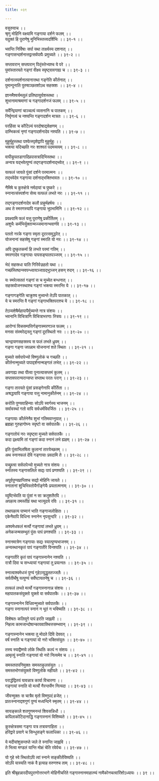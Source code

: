 ```yaml
---
title: ०३९

---
```

वसुरुवाच ।।  
श्रृणु मोहिनि वक्ष्यामि गङ्गाया दर्शने फलम् ।।  
यदुक्तं हि पुराणेषु मुनिभिस्तत्त्वदर्शिभिः ।। ३९-१ ।।  
  
भवन्ति निर्विषाः सर्पा यथा तार्क्ष्यस्य दशनात् ।।  
गङ्गासन्दर्शनात्तद्वत्सर्वपापैः प्रमुच्यते ।। ३९-२ ।।  
  
सप्तावरान् सप्तपरान् पितृंस्तेभ्यश्च ये परे ।।  
पुमांस्तारयते गङ्गां वीक्ष्य स्पृष्ट्वावगाह्य च ।। ३९-३ ।।  
  
दर्शनात्स्पर्शनात्पानात्तथा गङ्गेति कीर्तनात् ।।  
पुमान्पुनाति पुरुषाञ्छतशोऽथ सहस्रशः ।। ३९-४ ।।  
  
ज्ञानमैश्वर्यमतुलं प्रतिष्ठायुर्यशस्तथा ।  
शुभानामाश्रमाणां च गङ्गादर्शनजं फलम् ।। ३९-५ ।।  
  
सर्वेन्द्रियाणां चाञ्चल्यं व्यसनानि च पातकम् ।।  
निर्घृणत्वं च नश्यन्ति गङ्गादर्शन मात्रतः ।। ३९-६ ।।  
  
परहिंसा च कौटिल्यं परदोषाद्यवेक्षणम् ।।  
दाम्भिकत्वं नृणां गङ्गादर्शनादेव नश्यति ।। ३९-७ ।।  
  
मुहुर्मुहुस्तथा पश्येत्स्पृशेद्वापि मुहुर्मुहुः ।।  
भक्त्या यदिच्छति नरः शाश्वतं पदमव्ययम् ।। ३९-८ ।।  
  
वापीकूपतडागादिप्रपासत्रादिभिस्तथा ।।  
अन्यत्र यद्भवेत्पुण्यं तद्गङ्गादर्शनाद्भवेत् ।। ३९-९ ।।  
  
यत्फलं जायते पुंसां दर्शने परमात्मनः ।।  
तद्भवेदेव गङ्गाया दर्शनाद्भक्तिभावतः ।। ३९-१० ।।  
  
नैमिषे च कुरुक्षेत्रे नर्मदायां च पुष्करे ।।  
स्नानात्संस्पर्शना सेव्य यत्फलं लभते नरः ।। ३९-११ ।।  
  
तद्गङ्गादर्शनादेव कलौ प्राहुर्महर्षयः ।।  
अथ ते स्मरणस्यापि गङ्गाया भूपभामिनि ।। ३९-१२ ।।  
  
प्रवक्ष्यामि फलं यत्तु पुराणेषु प्रकीर्तितम् ।।  
अशुभैः कर्मभिर्युक्तान्मज्जमानान्भवार्णवे ।। ३९-१३ ।।  
  
पततो नरके गङ्गा स्मृता दूरात्समुद्धरेत् ।।  
योजनानां सहस्रेषु गङ्गां स्मरति यो नरः ।। ३९-१४ ।।  
  
अपि दुष्कृतकर्मा हि लभते परमां गतिम् ।।  
स्मरणादेव गङ्गायाः पापसङ्घातपञ्जरम् ।। ३९-१५ ।।  
  
भेदं सहस्रधा याति गिरिर्वज्रहतो यथा ।।  
गच्छंस्तिष्ठन्स्वपन्ध्यायञ्जाग्रद्भुञ्जन् हसन् रुदन् ।। ३९-१६ ।।  
  
यः स्मरेत्सततं गङ्गां स च मुच्येत बन्धनात् ।।  
सहस्रयोजनस्थाश्च गङ्गां भक्त्या स्मरन्ति ये ।। ३९-१७ ।।  
  
गङ्गागङ्गेति चाक्रुश्य मुच्यन्ते तेऽपि पातकात् ।।  
ये च स्मरन्ति वै गङ्गां गङ्गाभक्तिपराश्च ये ।। ३९-१८ ।।  
  
तेऽप्यशेषैर्महापापैर्मुच्यन्ते नात्र संशयः ।।  
भवनानि विचित्राणि विचित्राभरणाः स्त्रियः ।। ३९-१९ ।।  
  
आरोग्यं वित्त्रसम्पत्तिर्गङ्गास्मरणञ्ज फलम् ।।  
मनसा संस्मरेद्यस्तु गङ्गां दूरस्थितो नरः ।। ३९-२० ।।  
  
चान्द्रायणसहस्रस्य स फलं लभते ध्रुवम् ।।  
गङ्गा गङ्गा जपन्नाम योजनानां शते स्थितः ।। ३९-२१ ।।  
  
मुच्यते सर्वपापेभ्यो विष्णुलोकं च गच्छति ।।  
कीर्तनान्मुच्यते पापाद्दर्शनान्मङ्गलं लभेत् ।। ३९-२२ ।।  
  
अवगाह्य तथा पीत्वा पुनात्यासप्तमं कुलम् ।।  
सप्तावपरान्परान्सप्त सप्ताथ परतः परान् ।। ३९-२३ ।।  
  
गङ्गा तारयते पुंसां प्रसङ्गेनापि कीर्तिता ।।  
अश्रद्धयापि गङ्गाया यत्तु नामानुकीर्तनम् ।। ३९-२४ ।।  
  
करोति पुण्यवाहिन्याः सोऽपि स्वर्गस्य भाजनम् ।।  
सर्वावस्थां गतो वापि सर्वधर्मविवर्जितः ।। ३९-२५ ।।  
  
गङ्गायाः कीर्तनेनैव शुभां गतिमवाप्नुयात् ।।  
ब्रह्महा गुरुहागोघ्नः स्पृष्टो वा सर्वपातकैः ।। ३९-२६ ।।  
  
गङ्गातोयं नरः स्पृष्ट्वा मुच्यते सर्वपातकैः ।।  
कदा द्रक्ष्यामि तां गङ्गां कदा स्नानं लभे ह्यहम् ।। ३९-२७ ।।  
  
इति पुंसाभिलषिता कुलानां तारयेच्छतम् ।।  
अथ स्नानफलं देवि गङ्गायाः प्रवदामि ते ।। ३९-२८ ।।  
  
यच्छ्रुत्वा सर्वपापेभ्यो मुच्यते नात्र संशयः ।।  
स्नातस्य गङ्गासलिले सद्यः पापं प्रणश्यति ।। ३९-२९ ।।  
  
अपूर्वपुण्यप्राप्तिश्च सद्यो मोहिनि जायते ।।  
स्नातानां शुचिभिस्तोयैर्गाङ्गेयैः प्रयतात्मनाम् ।। ३९-३० ।।  
  
व्युष्टिर्भवति या पुंसां न सा क्रतुशतैरपि ।।  
अपहत्य तमस्तीव्रं यथा भात्युदये रविः ।। ३९-३१ ।।  
  
तथापहत्य पाप्मानं भाति गङ्गाजलोक्षितः ।।  
एकेनैवापि विधिना स्नानेन नृपसुन्दरि ।। ३९-३२ ।।  
  
अश्वमेधफलं मर्त्यो गङ्गायां लभते ध्रुवम् ।।  
अनेकजन्मसम्भूतं पुंसः पापं प्रणश्यति ।। ३९-३३ ।।  
  
स्नानमात्रेण गङ्गायाः सद्यः स्यात्पुण्यभाजनम् ।।  
अन्यस्थानकृतं पापं गङ्गातीरे विनश्यति ।। ३९-३४ ।।  
  
गङ्गातीरे कृतं पापं गङ्गास्नानेन नश्यति ।।  
रात्रौ दिवा च सन्ध्यायां गङ्गायां तु प्रयत्नतः ।। ३९-३५ ।।  
  
स्नात्वाश्वमेधजं पुण्यं गृहेऽप्युद्धृततज्जलैः ।।  
सर्वतीर्थेषु यत्पुण्यं सर्वेष्टायतनेषु च ।। ३९-३६ ।।  
  
तत्फलं लभते मर्त्यो गङ्गास्नानान्न संशयः ।।  
महापातकसंयुक्तो युक्तो वा सर्वपातकैः ।। ३९-३७ ।।  
  
गङ्गास्नानेन विधिवन्मुच्यते सर्वपातकैः ।।  
गङ्गा स्नानात्परं स्नानं न भूतं न भविष्यति ।। ३९-३८ ।।  
  
विशेषतः कलियुगे पापं हरति जाह्नवी ।।  
निहत्य कामजान्दोषान्कायवाक्चित्तसम्भवान् ।। ३९-३९ ।।  
  
गङ्गास्नानेन भक्त्या तु मोदते दिवि देववत् ।।  
वर्षं स्नाति च गङ्गायां यो नरो भक्तिसंयुतः ।। ३९-४० ।।  
  
तस्य स्याद्वैष्णवे लोके स्थितिः कल्पं न संशयः ।।  
आमृत्युं स्नाति गङ्गायां यो नरो नित्यमेव च ।। ३९-४१ ।।  
  
समस्तपापनिमुक्तः समस्तकुलसंयुतः ।।  
समस्तभोगसंयुक्तो विष्णुलोके महीयते ।। ३९-४२ ।।  
  
परार्द्धद्वितयं यावन्नात्र कार्या विचारणा ।।  
गङ्गायां स्नाति यो मर्त्यो नैरन्तर्येण नित्यदा ।। ३९-४३ ।।  
  
जीवन्मुक्तः स चात्रैव मृतो विष्णुपदं व्रजेत् ।।  
प्रातःस्नानाद्दशगुणं पुण्यं मध्यन्दिने स्मृतम् ।। ३९-४४ ।।  
  
सायङ्काले शतगुणमनन्तं शिवसन्निधौ ।।  
कपिलाकोटिदानाद्धि गङ्गास्नानं विशिष्यते ।। ३९-४५ ।।  
  
कुरुक्षेत्रसमा गङ्गा यत्र तत्रावगाहिता ।।  
हरिद्वारे प्रयागे च सिन्धुसङ्गे फलाधिका ।। ३९-४६ ।।  
  
ये मदीयांशुसन्तप्ते जले ते स्नान्ति जाह्नवि ।।  
ते भित्वा मण्डलं यान्ति मोक्षं चेति रवेर्वचः ।। ३९-४७ ।।  
  
यो गृहे स्वे स्थितोऽपि त्वां स्नाने सङ्कीर्तयिष्यति ।।  
सोऽपि यास्यति नाकं वै इत्याह वरुणश्च ताम् ।। ३९-४८ ।।  
  
इति श्रीबृहन्नारदीयपुराणोत्तरभागे मोहिनीचरिते गङ्गास्नानमाहात्म्यं नामैकोनचत्वारिंशोऽध्यायः ।। ३९ ।।